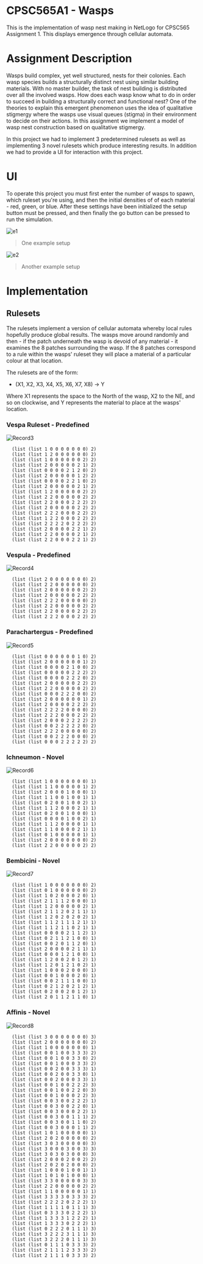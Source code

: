 # CPSC565A1 - Wasps

This is the implementation of wasp nest making in NetLogo for CPSC565 Assignment 1. This displays emergence through cellular automata.

# Assignment Description

Wasps build complex, yet well structured, nests for their colonies. Each wasp species builds a structurally distinct nest using similar building materials. With no master builder, the task of nest building is distributed over all the involved wasps. How does each wasp know what to do in order to succeed in building a structurally correct and functional nest? One of the theories to explain this emergent phenomenon uses the idea of qualitative stigmergy where the wasps use visual queues (stigma) in their environment to decide on their actions. In this assignment we implement a model of wasp nest construction based on qualitative stigmergy.

In this project we had to implement 3 predetermined rulesets as well as implementing 3 novel rulesets which produce interesting results. In addition we had to provide a UI for interaction with this project.

# UI

To operate this project you must first enter the number of wasps to spawn, which ruleset you're using, and then the initial densities of of each material - red, green, or blue. After these settings have been initialized the setup button must be pressed, and then finally the go button can be pressed to run the simulation.

![e1](https://user-images.githubusercontent.com/23039052/115158684-a3bd8f80-a04c-11eb-8aeb-f140074a991c.png)

> One example setup

![e2](https://user-images.githubusercontent.com/23039052/115158689-ae782480-a04c-11eb-82d2-4eb780093c19.png)

> Another example setup

# Implementation

## Rulesets

The rulesets implement a version of cellular automata whereby local rules hopefully produce global results. The wasps move around randomly and then - if the patch underneath the wasp is devoid of any material - it examines the 8 patches surrounding the wasp. If the 8 patches correspond to a rule within the wasps' ruleset they will place a material of a particular colour at that location. 

The rulesets are of the form:
- (X1, X2, X3, X4, X5, X6, X7, X8) -> Y

Where X1 represents the space to the North of the wasp, X2 to the NE, and so on clockwise, and Y represents the material to place at the wasps' location. 

### Vespa Ruleset - Predefined

![Record3](https://user-images.githubusercontent.com/23039052/115159360-ffd5e300-a04f-11eb-8023-27fa3ff9b3fd.gif)

      (list (list 1 0 0 0 0 0 0 0) 2)
      (list (list 1 2 0 0 0 0 0 0) 2)
      (list (list 1 0 0 0 0 0 0 2) 2)
      (list (list 2 0 0 0 0 0 2 1) 2)
      (list (list 0 0 0 0 2 1 2 0) 2)
      (list (list 2 0 0 0 0 0 1 2) 2)
      (list (list 0 0 0 0 2 2 1 0) 2)
      (list (list 2 0 0 0 0 0 2 1) 2)
      (list (list 1 2 0 0 0 0 0 2) 2)
      (list (list 2 2 0 0 0 0 0 2) 2)
      (list (list 2 2 0 0 0 2 2 2) 2)
      (list (list 2 0 0 0 0 0 2 2) 2)
      (list (list 2 2 2 0 0 0 2 2) 2)
      (list (list 1 2 2 0 0 0 2 2) 2)
      (list (list 2 2 2 2 0 2 2 2) 2)
      (list (list 2 0 0 0 0 2 2 1) 2)
      (list (list 2 2 0 0 0 0 2 1) 2)
      (list (list 2 2 0 0 0 2 2 1) 2)

### Vespula - Predefined

![Record4](https://user-images.githubusercontent.com/23039052/115159414-3ca1da00-a050-11eb-869e-c6f493f97098.gif)

      (list (list 2 0 0 0 0 0 0 0) 2)
      (list (list 2 2 0 0 0 0 0 0) 2)
      (list (list 2 0 0 0 0 0 0 2) 2)
      (list (list 2 0 0 0 0 0 2 2) 2)
      (list (list 2 2 2 0 0 0 0 0) 2)
      (list (list 2 2 0 0 0 0 0 2) 2)
      (list (list 2 2 0 0 0 0 2 2) 2)
      (list (list 2 2 2 0 0 0 2 2) 2)
      
### Parachartergus - Predefined

![Record5](https://user-images.githubusercontent.com/23039052/115159494-999d9000-a050-11eb-8fe7-0133d1ca9ef7.gif)

      (list (list 0 0 0 0 0 0 1 0) 2)
      (list (list 2 0 0 0 0 0 0 1) 2)
      (list (list 0 0 0 0 2 1 0 0) 2)
      (list (list 0 0 0 0 0 2 2 2) 2)
      (list (list 0 0 0 0 2 2 2 0) 2)
      (list (list 2 0 0 0 0 0 2 2) 2)
      (list (list 2 2 0 0 0 0 0 2) 2)
      (list (list 0 0 0 2 2 2 0 0) 2)
      (list (list 2 0 0 0 0 0 0 1) 2)
      (list (list 2 0 0 0 0 2 2 2) 2)
      (list (list 2 2 2 2 0 0 0 0) 2)
      (list (list 2 2 2 0 0 0 2 2) 2)
      (list (list 2 0 0 0 2 2 2 2) 2)
      (list (list 0 0 2 2 2 2 2 0) 2)
      (list (list 2 2 2 0 0 0 0 0) 2)
      (list (list 0 0 2 2 2 0 0 0) 2)
      (list (list 0 0 0 2 2 2 2 2) 2)
      
### Ichneumon - Novel

![Record6](https://user-images.githubusercontent.com/23039052/115159549-e5e8d000-a050-11eb-89a2-b84f562c8bfa.gif)

      (list (list 1 0 0 0 0 0 0 0) 1)
      (list (list 1 1 0 0 0 0 0 1) 2)
      (list (list 2 0 0 0 1 0 0 0) 1)
      (list (list 1 1 0 0 1 0 0 1) 1)
      (list (list 0 2 0 0 1 0 0 2) 1)
      (list (list 1 1 2 0 0 0 2 1) 1)
      (list (list 0 2 0 0 1 0 0 0) 1)
      (list (list 0 0 0 0 1 0 0 2) 1)
      (list (list 1 1 2 0 0 0 0 1) 1)
      (list (list 1 1 0 0 0 0 2 1) 1)
      (list (list 0 1 0 0 0 0 0 1) 1)
      (list (list 2 0 0 0 0 0 0 0) 2)
      (list (list 2 2 0 0 0 0 0 2) 2)
      
### Bembicini - Novel

![Record7](https://user-images.githubusercontent.com/23039052/115159569-0dd83380-a051-11eb-9269-6044cba62808.gif)

      (list (list 1 0 0 0 0 0 0 0) 2)
      (list (list 0 1 0 0 0 0 0 0) 2)
      (list (list 1 0 2 0 0 0 2 0) 1)
      (list (list 2 1 1 1 2 0 0 0) 1)
      (list (list 1 2 0 0 0 0 0 2) 1)
      (list (list 2 1 1 2 0 2 1 1) 1)
      (list (list 1 2 0 2 0 2 0 2) 1)
      (list (list 1 1 2 1 1 1 2 1) 1)
      (list (list 1 1 2 1 1 0 2 1) 1)
      (list (list 0 0 0 0 2 1 1 2) 1)
      (list (list 0 2 1 1 2 1 0 0) 1)
      (list (list 0 0 2 0 1 1 2 0) 1)
      (list (list 2 0 0 0 0 2 1 1) 1)
      (list (list 0 0 0 1 2 1 0 0) 1)
      (list (list 1 2 0 0 2 0 1 2) 1)
      (list (list 1 2 0 1 2 1 0 2) 1)
      (list (list 1 0 0 0 2 0 0 0) 1)
      (list (list 0 0 1 0 0 0 2 0) 1)
      (list (list 0 0 2 1 1 1 0 0) 1)
      (list (list 0 2 1 2 0 2 1 2) 1)
      (list (list 0 2 0 0 2 0 1 2) 1)
      (list (list 2 0 1 1 2 1 1 0) 1)
      
### Affinis - Novel

![Record8](https://user-images.githubusercontent.com/23039052/115159597-32cca680-a051-11eb-894c-128a8ee850bf.gif)

      (list (list 3 0 0 0 0 0 0 0) 3)
      (list (list 2 0 0 0 0 0 0 0) 2)
      (list (list 1 0 0 0 0 0 0 0) 1)
      (list (list 0 0 1 0 0 3 3 3) 2)
      (list (list 0 0 1 0 0 3 3 0) 2)
      (list (list 0 0 1 0 0 0 3 3) 2)
      (list (list 0 0 2 0 0 3 3 3) 1)
      (list (list 0 0 2 0 0 3 3 0) 1)
      (list (list 0 0 2 0 0 0 3 3) 1)
      (list (list 0 0 1 0 0 2 2 2) 3)
      (list (list 0 0 1 0 0 2 2 0) 3)
      (list (list 0 0 1 0 0 0 2 2) 3)
      (list (list 0 0 3 0 0 2 2 2) 1)
      (list (list 0 0 3 0 0 2 2 0) 1)
      (list (list 0 0 3 0 0 0 2 2) 1)
      (list (list 0 0 3 0 0 1 1 1) 2)
      (list (list 0 0 3 0 0 1 1 0) 2)
      (list (list 0 0 3 0 0 0 1 1) 2)
      (list (list 1 0 1 0 0 0 0 0) 1)
      (list (list 2 0 2 0 0 0 0 0) 2)
      (list (list 3 0 3 0 0 0 0 0) 3)
      (list (list 3 0 0 0 3 0 0 3) 3)
      (list (list 3 0 3 0 3 0 0 0) 3)
      (list (list 2 0 0 0 2 0 0 2) 2)
      (list (list 2 0 2 0 2 0 0 0) 2)
      (list (list 1 0 0 0 1 0 0 1) 1)
      (list (list 1 0 1 0 1 0 0 0) 1)
      (list (list 3 3 0 0 0 0 0 3) 3)
      (list (list 2 2 0 0 0 0 0 2) 2)
      (list (list 1 1 0 0 0 0 0 1) 1)
      (list (list 3 3 3 3 0 3 3 3) 2)
      (list (list 2 2 2 2 0 2 2 2) 1)
      (list (list 1 1 1 1 0 1 1 1) 3)
      (list (list 0 3 3 3 0 2 2 2) 1)
      (list (list 1 3 3 3 1 2 2 2) 1)
      (list (list 1 3 3 3 0 2 2 2) 1)
      (list (list 0 2 2 2 0 1 1 1) 3)
      (list (list 3 2 2 2 3 1 1 1) 3)
      (list (list 3 2 2 2 0 1 1 1) 3)
      (list (list 0 1 1 1 0 3 3 3) 2)
      (list (list 2 1 1 1 2 3 3 3) 2)
      (list (list 2 1 1 1 0 3 3 3) 2)
